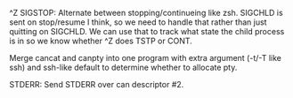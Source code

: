 ^Z SIGSTOP: Alternate between stopping/continueing like zsh.
SIGCHLD is sent on stop/resume I think, so we need to handle that rather than just quitting on SIGCHLD.
We can use that to track what state the child process is in so we know whether ^Z does TSTP or CONT.

Merge cancat and canpty into one program with extra argument (-t/-T like ssh) and ssh-like default to determine whether to allocate pty.

STDERR: Send STDERR over can descriptor #2.
